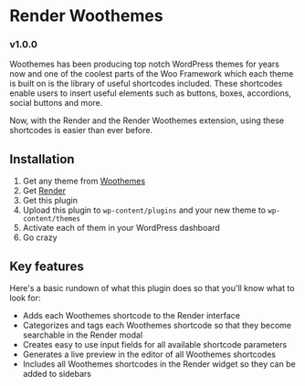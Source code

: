 # Render Woothemes
### v1.0.0

Woothemes has been producing top notch WordPress themes for years now and one of the coolest parts of the Woo Framework which each theme
is built on is the library of useful shortcodes included. These shortcodes enable users to insert useful elements such as
buttons, boxes, accordions, social buttons and more.

Now, with the Render and the Render Woothemes extension, using these shortcodes is easier than ever before.

## Installation

1. Get any theme from [Woothemes](https://woothemes.com/)
2. Get [Render](http://renderwp.com/?utm_source=Render%20Woothemes&utm_medium=readme%20link&utm_campaign=Render%20Woothemes%20Readme)
3. Get this plugin
4. Upload this plugin to `wp-content/plugins` and your new theme to `wp-content/themes`
5. Activate each of them in your WordPress dashboard
6. Go crazy

## Key features

Here's a basic rundown of what this plugin does so that you'll know what to look for:

* Adds each Woothemes shortcode to the Render interface
* Categorizes and tags each Woothemes shortcode so that they become searchable in the Render modal
* Creates easy to use input fields for all available shortcode parameters
* Generates a live preview in the editor of all Woothemes shortcodes
* Includes all Woothemes shortcodes in the Render widget so they can be added to sidebars